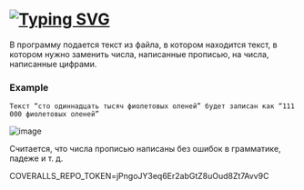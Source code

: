 # [![Typing SVG](https://readme-typing-svg.herokuapp.com?color=%2336BCF7&size=35&duration=4000&lines=Numbers+conventer)](https://git.io/typing-svg)

В программу подается текст из файла, в котором находится текст, в котором нужно заменить числа, написанные прописью, на числа, написанные цифрами.

### Example

```
Tекст “сто одиннадцать тысяч фиолетовых оленей” будет записан как “111 000 фиолетовых оленей”
```

![image](https://github.com/bychkovmax/number_converter/assets/70655677/e5c30670-713c-41c7-b37b-eb1db1e29a10)

Считается, что числа прописью написаны без ошибок в грамматике, падеже и т. д. 

COVERALLS_REPO_TOKEN=jPngoJY3eq6Er2abGtZ8uOud8Zt7Avv9C
